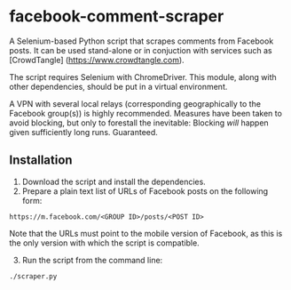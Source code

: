 # facebook-comment-scraper
A Selenium-based Python script that scrapes comments from Facebook posts. It can
be used stand-alone or in conjuction with services such as [CrowdTangle]
(https://www.crowdtangle.com).

The script requires Selenium with ChromeDriver. This module, along with other
dependencies, should be put in a virtual environment. 

A VPN with several local relays (corresponding geographically to the Facebook
group(s)) is highly recommended. Measures have been taken to avoid blocking, but
only to forestall the inevitable: Blocking *will* happen given sufficiently long
runs. Guaranteed.

## Installation

1. Download the script and install the dependencies.
2. Prepare a plain text list of URLs of Facebook posts on the following form:

`https://m.facebook.com/<GROUP ID>/posts/<POST ID>`

Note that the URLs must point to the mobile version of Facebook, as this is the
only version with which the script is compatible.

3. Run the script from the command line:

`./scraper.py`
